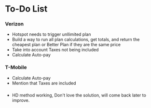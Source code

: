 # To-Do List

### Verizon 
* Hotspot needs to trigger unllimited plan
* Build a way to run all plan calculations, get totals, and return the cheapest plan or Better Plan if they are the same price
* Take into account Taxes not being included
* Calculate Auto-pay

### T-Mobile
* Calculate Auto-pay
* Mention that Taxes are included

###
* HD method working, Don't love the solution, will come back later to improve.